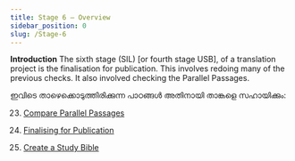 ```yaml
---
title: Stage 6 – Overview
sidebar_position: 0
slug: /Stage-6
---
```




**Introduction** The sixth stage (SIL) [or fourth stage USB], of a translation project is the finalisation for publication. This involves redoing many of the previous checks. It also involved checking the Parallel Passages.


ഇവിടെ താഴെക്കൊടുത്തിരിക്കുന്ന പാഠങ്ങൾ അതിനായി താങ്കളെ സഹായിക്കും:


 23. [Compare Parallel Passages](/23.PP)


 24. [Finalising for Publication](/24.FFP)


 25. [Create a Study Bible](/25.StudyBibles)

